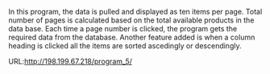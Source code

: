   In this program, the data is pulled and displayed as ten items per page. Total number of pages is calculated based on the total available products in the data base. Each time a page number is clicked, the program gets the required data from the database.
Another feature added is when a column heading is clicked all the items are sorted ascedingly or descendingly.

URL:http://198.199.67.218/program_5/
